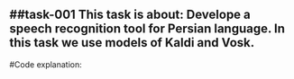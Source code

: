 ##task-001
This task is about: Develope a speech recognition tool for Persian language.
In this task we use models of Kaldi and Vosk.
------------------------------------------------------------------------------
#Code explanation:
